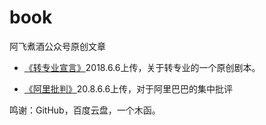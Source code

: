 # book
阿飞煮酒公众号原创文章
- [《转专业宣言》](http://www.aimp.ru/)2018.6.6上传，关于转专业的一个原创剧本。

- [《阿里批判》](http://www.baidu.com/)20.8.6.6上传，对于阿里巴巴的集中批评

鸣谢：GitHub，百度云盘，一个木函。
